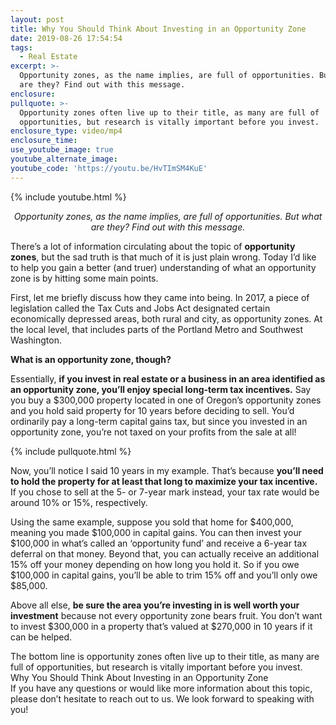 ```yaml
---
layout: post
title: Why You Should Think About Investing in an Opportunity Zone
date: 2019-08-26 17:54:54
tags:
  - Real Estate
excerpt: >-
  Opportunity zones, as the name implies, are full of opportunities. But what
  are they? Find out with this message.
enclosure:
pullquote: >-
  Opportunity zones often live up to their title, as many are full of
  opportunities, but research is vitally important before you invest.
enclosure_type: video/mp4
enclosure_time:
use_youtube_image: true
youtube_alternate_image:
youtube_code: 'https://youtu.be/HvTImSM4KuE'
---
```


{% include youtube.html %}

<p style="text-align: center;"><em>Opportunity zones, as the name implies, are full of opportunities. But what are they? Find out with this message.</em></p>

There’s a lot of information circulating about the topic of **opportunity zones**, but the sad truth is that much of it is just plain wrong. Today I’d like to help you gain a better (and truer) understanding of what an opportunity zone is by hitting some main points.&nbsp;

First, let me briefly discuss how they came into being. In 2017, a piece of legislation called the Tax Cuts and Jobs Act designated certain economically depressed areas, both rural and city, as opportunity zones. At the local level, that includes parts of the Portland Metro and Southwest Washington.&nbsp;

**What is an opportunity zone, though?&nbsp;**

Essentially, **if you invest in real estate or a business in an area identified as an opportunity zone, you’ll enjoy special long-term tax incentives.** Say you buy a $300,000 property located in one of Oregon’s opportunity zones and you hold said property for 10 years before deciding to sell. You’d ordinarily pay a long-term capital gains tax, but since you invested in an opportunity zone, you’re not taxed on your profits from the sale at all\!&nbsp;

{% include pullquote.html %}

Now, you’ll notice I said 10 years in my example. That’s because **you’ll need to hold the property for at least that long to maximize your tax incentive.** If you chose to sell at the 5- or 7-year mark instead, your tax rate would be around 10% or 15%, respectively.&nbsp;

Using the same example, suppose you sold that home for $400,000, meaning you made $100,000 in capital gains. You can then invest your $100,000 in what’s called an ‘opportunity fund’ and receive a 6-year tax deferral on that money. Beyond that, you can actually receive an additional 15% off your money depending on how long you hold it. So if you owe $100,000 in capital gains, you’ll be able to trim 15% off and you’ll only owe $85,000.&nbsp;

Above all else, **be sure the area you’re investing in is well worth your investment** because not every opportunity zone bears fruit. You don’t want to invest $300,000 in a property that’s valued at $270,000 in 10 years if it can be helped.&nbsp;

The bottom line is opportunity zones often live up to their title, as many are full of opportunities, but research is vitally important before you invest.&nbsp;<br>Why You Should Think About Investing in an Opportunity Zone<br>If you have any questions or would like more information about this topic, please don’t hesitate to reach out to us. We look forward to speaking with you\!